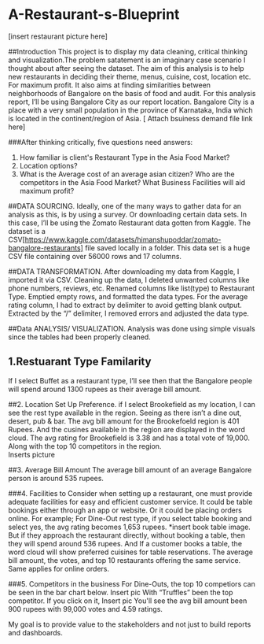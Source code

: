 # A-Restaurant-s-Blueprint
[insert restaurant picture here]

##Introduction
This project is to display my data cleaning, critical thinking and visualization.The problem satatement is an imaginary case scenario I thought about after seeing the dataset.
The aim of this analysis is to help new restaurants in deciding their theme, menus, cuisine, cost, location etc. For maximum profit. It also aims at finding similarities between neighborhoods of Bangalore on the basis of food and audit. For this analysis report, I’ll be using Bangalore City as our report location. Bangalore City is a place with a very small population in the province of Karnataka, India which is located in the continent/region of Asia. [
Attach bsuiness demand file link here]

###After thinking critically, five questions need answers:
1. How familiar is client's Restaurant Type in the Asia Food Market?
2. Location options? 
3. What is the Average cost of an average asian citizen?
Who are the competitors in the Asia Food Market?
What Business Facilities will aid maximum profit?

##DATA SOURCING.
Ideally, one of the many ways to gather data for an analysis as this, is by using a survey. Or downloading certain data sets. 
In this case, I’ll be using the Zomato Restaurant data gotten from Kaggle. The dataset is a CSV[https://www.kaggle.com/datasets/himanshupoddar/zomato-bangalore-restaurants] file saved locally in a folder. This data set is a huge CSV file containing over 56000 rows and 17 columns.

##DATA TRANSFORMATION.
After downloading my data from Kaggle, I imported it via CSV.
Cleaning up the data, I deleted unwanted columns like phone numbers, reviews, etc. Renamed columns like list(type) to Restaurant Type. Emptied empty rows, and formatted the data types. 
For the average rating column, I had to extract by delimiter to avoid getting blank output. Extracted by the “/” delimiter, I removed errors and adjusted the data type.

##Data ANALYSIS/ VISUALIZATION.
Analysis was done using simple visuals since the tables had been properly cleaned.

## 1.Restuarant Type Familarity
If I select Buffet as a restaurant type, I’ll see then that the Bangalore people will spend around 1300 rupees as their average bill amount. 

##2. Location Set Up Preference. 
if I select Brookefield as my location, I can see the rest type available in the region. Seeing as there isn’t a dine out, desert, pub & bar. The avg bill amount for the Brookefoeld region is 401 Rupees. And the cusines available in the region are displayed in the word cloud. The avg rating for Brookefield is 3.38 and has a total vote of 19,000. Along with the top 10 competitors in the region.  
Inserts picture

##3. Average Bill Amount
The average bill amount of an average Bangalore person is around 535 rupees. 

###4. Facilities to Consider
when setting up a restaurant, one must provide adequate facilities for easy and efficient customer service. It could be table bookings either through an app or website. Or it could be placing orders online. For example;
For Dine-Out rest type, if you select table booking and select yes, the avg rating becomes 1,653 rupees. 
*insert book table image.
 But if they approach the restaurant directly, without booking a table, then they will spend around 536 rupees.
And If a customer books a table, the word cloud will show preferred cuisines for table reservations. The average bill amount, the votes, and top 10 restaurants offering the same service. Same applies for online orders.

###5. Competitors in the business
For Dine-Outs, the top 10 competiors can be seen in the bar chart below. 
Insert pic
With “Truffles” been the top competitor. If you click on it,
Insert pic
You'll see the avg bill amount been 900 rupees with 99,000 votes and 4.59 ratings.  


My goal is to provide value to the stakeholders and not just to build reports and dashboards.







